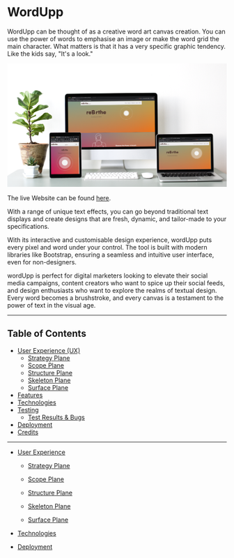 # WordUpp

WordUpp can be thought of as a creative word art canvas creation. You can use the power of words to emphasise an image or make the word grid the main character. What matters is that it has a very specific graphic tendency. Like the kids say, "It's a look."


![Mockup](https://raw.githubusercontent.com/antoniodegou/mod3_rebrthe_mongo/main/readme-img/mockup.png)

The live Website can be found [here](https://rebrthe-flask-mongo.herokuapp.com/).


With a range of unique text effects, you can go beyond traditional text displays and create designs that are fresh, dynamic, and tailor-made to your specifications.

With its interactive and customisable design experience, wordUpp puts every pixel and word under your control. The tool is built with modern libraries like Bootstrap, ensuring a seamless and intuitive user interface, even for non-designers.

wordUpp is perfect for digital marketers looking to elevate their social media campaigns, content creators who want to spice up their social feeds, and design enthusiasts who want to explore the realms of textual design. Every word becomes a brushstroke, and every canvas is a testament to the power of text in the visual age.

---

## Table of Contents

- [User Experience (UX)](#user-experience-design)
  - [Strategy Plane](#strategy-plane)
  - [Scope Plane](#scope-plane)
  - [Structure Plane](#structure-plane)
  - [Skeleton Plane](#skeleton-plane)
  - [Surface Plane](#surface-plane)
- [Features](#Features)
- [Technologies](#Technologies)
- [Testing](#Testing)
  - [Test Results & Bugs](#test-results--bugs)
- [Deployment](#Deployment)
- [Credits](#Credits)

---

* [User Experience ](./README/TXT/user_experience.md)

	- [Strategy Plane](./README/TXT/ux_strategy.md)

	- [Scope Plane](./README/TXT/ux_scope.md)

	- [Structure Plane](./README/TXT/ux_structure.md)

	- [Skeleton Plane](./README/TXT/ux_skeleton.md)

	- [Surface Plane](./README/TXT/ux_surface.md)

* [Technologies](./README/TXT/tech.md)

* [Deployment](./README/TXT/dep.md)